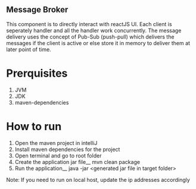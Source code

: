 ## Message Broker

This component is to directly interact with reactJS UI. Each client is seperately handler and all the handler work concurrently. The message delivery uses the concept of Pub-Sub (push-pull) which delivers the messages if the client is active or else store it in memory to deliver them at later point of time.

# Prerquisites
1. JVM
2. JDK
3. maven-dependencies

# How to run
1. Open the maven project in intelliJ
2. Install maven dependencies for the project
3. Open terminal and go to root folder
4. Create the application jar file__
  mvn clean package
5. Run the application__
  java -jar \<generated jar file in target folder\>
  
Note: If you need to run on local host, update the ip addresses accordingly
